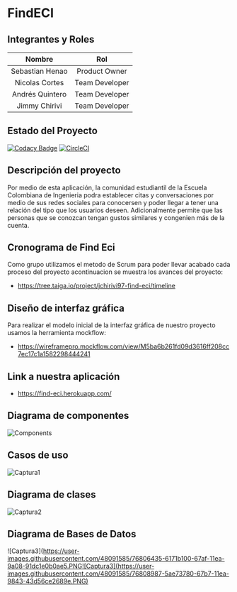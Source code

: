 # FindECI

## Integrantes y Roles

|     Nombre    |     Rol         |
|:--------------:|:-------------: |
|Sebastian Henao|Product Owner    |
|Nicolas Cortes |Team Developer   |
|Andrés Quintero|Team Developer   |
|Jimmy Chirivi  |Team Developer   |

## Estado del Proyecto
[![Codacy Badge](https://api.codacy.com/project/badge/Grade/1d786a743cf54409b03ec51ed51060ac)](https://app.codacy.com/app/JulianBenitez99/CVDS-Plataforma-Historial-Equipos?utm_source=github.com&utm_medium=referral&utm_content=cvds-squad/CVDS-Plataforma-Historial-Equipos&utm_campaign=Badge_Grade_Dashboard)
[![CircleCI](https://circleci.com/gh/cvds-squad/CVDS-Plataforma-Historial-Equipos.svg?style=svg)](https://circleci.com/gh/cvds-squad/CVDS-Plataforma-Historial-Equipos)

## Descripción del proyecto

Por medio de esta aplicación, la comunidad estudiantil de la Escuela Colombiana de Ingenieria podra establecer citas y conversaciones por medio de sus redes sociales para conocersen y poder llegar a tener una relación del tipo que los usuarios deseen. Adicionalmente permite que las personas que se conozcan tengan gustos similares y congenien más de la cuenta. 


## Cronograma de Find Eci

Como grupo utilizamos el metodo de Scrum para poder llevar acabado cada proceso del proyecto acontinuacion se muestra los avances del proyecto: 

- https://tree.taiga.io/project/jchirivi97-find-eci/timeline

## Diseño de interfaz gráfica 

Para realizar el modelo inicial de la interfaz gráfica de nuestro proyecto usamos la herramienta mockflow:

* https://wireframepro.mockflow.com/view/M5ba6b261fd09d3616ff208cc7ec17c1a1582298444241

## Link a nuestra aplicación 
* https://find-eci.herokuapp.com/

## Diagrama de componentes
![Components](https://user-images.githubusercontent.com/47215172/76792730-a981db00-6791-11ea-853a-ade23b1034a3.PNG)
## Casos de uso
![Captura1](https://user-images.githubusercontent.com/48091585/76806424-5ae33980-67af-11ea-8ee8-8126c11fb56f.PNG)
##  Diagrama de clases
![Captura2](https://user-images.githubusercontent.com/48091585/76806427-5f0f5700-67af-11ea-927d-52e30347d101.PNG)
##  Diagrama de Bases de Datos
![Captura3](https://user-images.githubusercontent.com/48091585/76806435-6171b100-67af-11ea-9a08-91dc1e0b0ae5.PNG![Captura3](https://user-images.githubusercontent.com/48091585/76808987-5ae73780-67b7-11ea-9843-43d56ce2689e.PNG)

